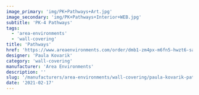 ```yaml
---
image_primary: 'img/PK+Pathways+Art.jpg'
image_secondary: 'img/PK+Pathways+Interior+WEB.jpg'
subtitle: 'PK-4 Pathways'
tags:
  - 'area-environments'
  - 'wall-covering'
title: 'Pathways'
href: 'https://www.areaenvironments.com/order/dmb1-zm4px-m6fn5-hwzt6-safy2-75r33-baysk-jtgzt-3rpjb-e947a-myft7'
designer: 'Paula Kovarik'
category: 'wall-covering'
manufacturer: 'Area Environments'
description: ''
slug: '/manufacturers/area-environments/wall-covering/paula-kovarik-pathways'
date: '2021-02-17'
---
```

